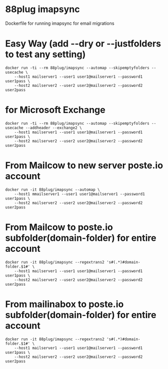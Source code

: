 # 88plug imapsync
Dockerfile for running imapsync for email migrations

# Easy Way (add --dry or --justfolders to test any setting)

```
docker run -ti --rm 88plug/imapsync --automap --skipemptyfolders --usecache \
	--host1 mailserver1 --user1 user1@mailserver1 --password1 user1pass \
	--host2 mailserver2 --user2 user2@mailserver2 --password2 user2pass
```

# for Microsoft Exchange

```
docker run -ti --rm 88plug/imapsync --automap --skipemptyfolders --usecache --addheader --exchange2 \
	--host1 mailserver1 --user1 user1@mailserver1 --password1 user1pass \
	--host2 mailserver2 --user2 user2@mailserver2 --password2 user2pass
```

# From Mailcow to new server poste.io account

```
docker run -it 88plug/imapsync --automap \
    --host1 mmailserver1 --user1 user1@mailserver1 --password1 user1pass \
    --host2 mailserver2 --user2 user2@mailserver2 --password2 user2pass
```

# From Mailcow to poste.io subfolder(domain-folder) for entire account

```
docker run -it 88plug/imapsync --regextrans2 's#(.*)#domain-folder.$1#' \
    --host1 mailserver1 --user1 user1@mailserver1 --password1 user1pass \
    --host2 mailserver2 --user2 user2@mailserver2 --password2 user2pass
```

# From mailinabox to poste.io subfolder(domain-folder) for entire account

```
docker run -it 88plug/imapsync --regextrans2 's#(.*)#domain-folder.$1#' \
    --host1 mailserver1 --user1 user1@mailserver1 --password1 user1pass \
    --host2 mailserver2 --user2 user2@mailserver2 --password2 user2pass
```
